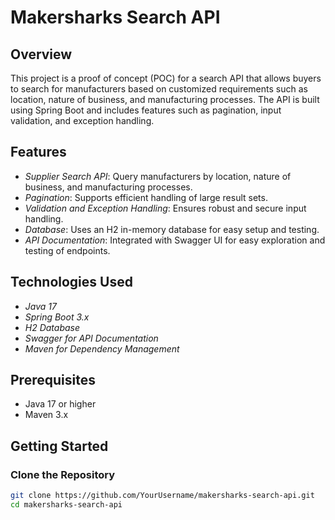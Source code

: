 # Makersharks Search API

## Overview

This project is a proof of concept (POC) for a search API that allows buyers to search for manufacturers based on customized requirements such as location, nature of business, and manufacturing processes. The API is built using Spring Boot and includes features such as pagination, input validation, and exception handling.

## Features

- *Supplier Search API*: Query manufacturers by location, nature of business, and manufacturing processes.
- *Pagination*: Supports efficient handling of large result sets.
- *Validation and Exception Handling*: Ensures robust and secure input handling.
- *Database*: Uses an H2 in-memory database for easy setup and testing.
- *API Documentation*: Integrated with Swagger UI for easy exploration and testing of endpoints.

## Technologies Used

- *Java 17*
- *Spring Boot 3.x*
- *H2 Database*
- *Swagger for API Documentation*
- *Maven for Dependency Management*

## Prerequisites

- Java 17 or higher
- Maven 3.x

## Getting Started

### Clone the Repository

```bash
git clone https://github.com/YourUsername/makersharks-search-api.git
cd makersharks-search-api

